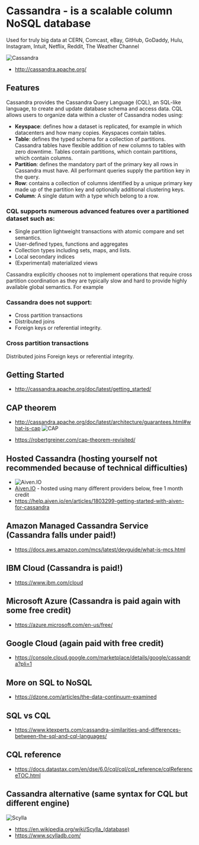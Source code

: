 # Cassandra - is a scalable column NoSQL database

 Used for truly big data at CERN, Comcast, eBay, GitHub, GoDaddy, Hulu, Instagram, Intuit, Netflix, Reddit, The Weather Channel

![Cassandra](http://cassandra.apache.org/img/cassandra_logo.png)

* http://cassandra.apache.org/

## Features

Cassandra provides the Cassandra Query Language (CQL), an SQL-like language, to create and update database schema and access data. CQL allows users to organize data within a cluster of Cassandra nodes using:

* **Keyspace**: defines how a dataset is replicated, for example in which datacenters and how many copies. Keyspaces contain tables.
* **Table**: defines the typed schema for a collection of partitions. Cassandra tables have flexible addition of new columns to tables with zero downtime. Tables contain partitions, which contain partitions, which contain columns.
* **Partition**: defines the mandatory part of the primary key all rows in Cassandra must have. All performant queries supply the partition key in the query.
* **Row**: contains a collection of columns identified by a unique primary key made up of the partition key and optionally additional clustering keys.
* **Column**: A single datum with a type which belong to a row.

### CQL supports numerous advanced features over a partitioned dataset such as:

* Single partition lightweight transactions with atomic compare and set semantics.
* User-defined types, functions and aggregates
* Collection types including sets, maps, and lists.
* Local secondary indices
* (Experimental) materialized views

Cassandra explicitly chooses not to implement operations that require cross partition coordination as they are typically slow and hard to provide highly available global semantics. For example 

### Cassandra does not support:

* Cross partition transactions
* Distributed joins
* Foreign keys or referential integrity.

### Cross partition transactions
Distributed joins
Foreign keys or referential integrity.

## Getting Started
* http://cassandra.apache.org/doc/latest/getting_started/

## CAP theorem
* http://cassandra.apache.org/doc/latest/architecture/guarantees.html#what-is-cap
![CAP](http://cassandra.apache.org/doc/latest/_images/Figure_1_guarantees.jpg)

* https://robertgreiner.com/cap-theorem-revisited/

## Hosted Cassandra (hosting yourself not recommended because of technical difficulties)
* ![Aiven.IO](https://aiven.io/assets/img/aiven-logo.png)
* [Aiven.IO](https://aiven.io/) - hosted using many different providers below, free 1 month credit
* https://help.aiven.io/en/articles/1803299-getting-started-with-aiven-for-cassandra

## Amazon Managed Cassandra Service (Cassandra falls under paid!)

* https://docs.aws.amazon.com/mcs/latest/devguide/what-is-mcs.html

## IBM Cloud (Cassandra is paid!)
* https://www.ibm.com/cloud

## Microsoft Azure (Cassandra is paid again with some free credit)
* https://azure.microsoft.com/en-us/free/

## Google Cloud (again paid with free credit)
* https://console.cloud.google.com/marketplace/details/google/cassandra?pli=1


## More on SQL to NoSQL 
* https://dzone.com/articles/the-data-continuum-examined

## SQL vs CQL
* https://www.ktexperts.com/cassandra-similarities-and-differences-between-the-sql-and-cql-languages/

## CQL reference
* https://docs.datastax.com/en/dse/6.0/cql/cql/cql_reference/cqlReferenceTOC.html


## Cassandra alternative (same syntax for CQL but different engine)
![Scylla](https://upload.wikimedia.org/wikipedia/en/2/20/Scylla_the_sea_monster.png)
* https://en.wikipedia.org/wiki/Scylla_(database)
* https://www.scylladb.com/
